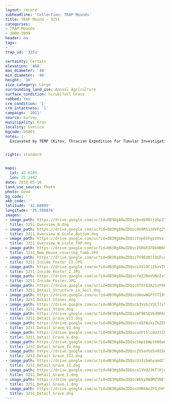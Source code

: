```yaml
---
layout: record
subheadline: 'Collection: TRAP Mounds'
title: TRAP Mound - 3251
categories:
- TRAP Mounds
- 3000-3999
header: no
tags:
- ''
trap_id: '3251'

certainty: Certain
elevation: '488'
max_diameter: '40'
min_diameter: '40'
height: '10'
size_category: Large
surrounding_land_use: Annual Agriculture
surface_condition: Scrub|Tall Grass
robbed: Yes
crm_condition: '1'
crm_intactness: '1'
campaign: '2011'
source: Survey
municipality: Kran
locality: Svetica
bgcode: DS001
notes: |-
  Excavated by TEMP (Kitov, Thracian Expedition for Tumular Investigations) in 2004, museum inside.


rights: standard


maps:
  lat: 42.6285
  lon: 25.2442
date: 2018-05-16
land_use_source: Photo
photo: Good
bg_code: ''
akb_code: ''
latitude: '42.68805'
longitude: '25.368876'
images:
- image_path: https://drive.google.com/uc?id=0B3Rg88wZDQscbndER0ljUGp2TG8
  title: 3251_Overview_N.dng
- image_path: https://drive.google.com/uc?id=0B3Rg88wZDQscOG9RS1JXVFg2Vjg
  title: 3251_Overview_W_Scale_Bottom.dng
- image_path: https://drive.google.com/uc?id=0B3Rg88wZDQscYnp6SFgzVXVxT0E
  title: 3251_Overview_W_scale_TOP.dng
- image_path: https://drive.google.com/uc?id=0B3Rg88wZDQscZkRUX3FDbHB6QVU
  title: 3251_New_House_covering_Tomb.JPG
- image_path: https://drive.google.com/uc?id=0B3Rg88wZDQscTV9EUDllOGFLUU0
  title: 3251_Inside_Poster_II.JPG
- image_path: https://drive.google.com/uc?id=0B3Rg88wZDQscLXVlOC12bzVIRmc
  title: 3251_Inside_Poster_I.JPG
- image_path: https://drive.google.com/uc?id=0B3Rg88wZDQscYmZJRmVUNnIxY0k
  title: 3251_Inside_Poster.JPG
- image_path: https://drive.google.com/uc?id=0B3Rg88wZDQscOTdtQ3A2SzF0bTA
  title: 3251_Detail_Structure_in_Soil.dng
- image_path: https://drive.google.com/uc?id=0B3Rg88wZDQscUHowWGFYYTI0V28
  title: 3251_Detail_Stones.dng
- image_path: https://drive.google.com/uc?id=0B3Rg88wZDQscb3VoSzV3LTJiSzQ
  title: 3251_Detail_Stone.dng
- image_path: https://drive.google.com/uc?id=0B3Rg88wZDQscWF9KSGVkd0RXdFU
  title: 3251_Detail_Grave_VII.dng
- image_path: https://drive.google.com/uc?id=0B3Rg88wZDQsccm5FNzkzZkZENE0
  title: 3251_Detail_Grave_VI.dng
- image_path: https://drive.google.com/uc?id=0B3Rg88wZDQsca2FISlc0d2tIMG8
  title: 3251_Detail_Grave_V.dng
- image_path: https://drive.google.com/uc?id=0B3Rg88wZDQscSHpibWptR08wQnc
  title: 3251_Detail_Grave_IV.dng
- image_path: https://drive.google.com/uc?id=0B3Rg88wZDQscZU5aVGdSV0I5WGc
  title: 3251_Detail_Grave_III.dng
- image_path: https://drive.google.com/uc?id=0B3Rg88wZDQscU1JzbmhyamdCT2s
  title: 3251_Detail_Grave_II.dng
- image_path: https://drive.google.com/uc?id=0B3Rg88wZDQscalVVd2JKTlRjdFU
  title: 3251_Detail_Grave_I.dng
- image_path: https://drive.google.com/uc?id=0B3Rg88wZDQscWkkyRW9MZVNEYkE
  title: 3251_Detail_Grave_1.dng
- image_path: https://drive.google.com/uc?id=0B3Rg88wZDQscUHM4NzZFUjhHYWM
  title: 3251_Detail_Grave.dng
---
```

